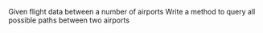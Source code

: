 Given flight data between a number of airports
Write a method to query all possible paths between two airports

